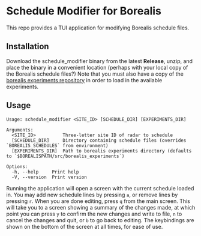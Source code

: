 # Schedule Modifier for Borealis
This repo provides a TUI application for modifying Borealis schedule files.

## Installation
Download the schedule_modifier binary from the latest **Release**, unzip, and place the binary in a convenient location (perhaps with your local copy of the Borealis schedule files?)
Note that you must also have a copy of the [borealis experiments repository](https://github.com/SuperDARNCanada/borealis_experiments) in order to load in the available experiments.

## Usage
```
Usage: schedule_modifier <SITE_ID> [SCHEDULE_DIR] [EXPERIMENTS_DIR]

Arguments:
  <SITE_ID>          Three-letter site ID of radar to schedule
  [SCHEDULE_DIR]     Directory containing schedule files (overrides `BOREALIS_SCHEDULES` from environment)
  [EXPERIMENTS_DIR]  Path to borealis experiments directory (defaults to `$BOREALISPATH/src/borealis_experiments`)

Options:
  -h, --help     Print help
  -V, --version  Print version
```

Running the application will open a screen with the current schedule loaded in. You may add new schedule lines by pressing `a`, or remove lines by pressing `r`. When you are done editing, press `q` from the main screen.
This will take you to a screen showing a summary of the changes made, at which point you can press `y` to confirm the new changes and write to file, `n` to cancel the changes and quit, or `b` to go back to editing.
The keybindings are shown on the bottom of the screen at all times, for ease of use.
